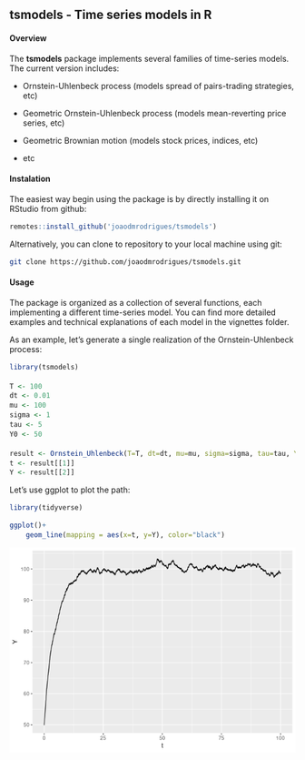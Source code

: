 
## tsmodels - Time series models in R

#### Overview

The **tsmodels** package implements several families of time-series
models. The current version includes:

  - Ornstein-Uhlenbeck process (models spread of pairs-trading
    strategies, etc)

  - Geometric Ornstein-Uhlenbeck process (models mean-reverting price
    series, etc)

  - Geometric Brownian motion (models stock prices, indices, etc)

  - etc

#### Instalation

The easiest way begin using the package is by directly installing it on
RStudio from github:

``` r
remotes::install_github('joaodmrodrigues/tsmodels')
```

Alternatively, you can clone to repository to your local machine using
git:

``` bash
git clone https://github.com/joaodmrodrigues/tsmodels.git
```

#### Usage

The package is organized as a collection of several functions, each
implementing a different time-series model. You can find more detailed
examples and technical explanations of each model in the vignettes
folder.

As an example, let’s generate a single realization of the
Ornstein-Uhlenbeck process:

``` r
library(tsmodels)

T <- 100
dt <- 0.01
mu <- 100
sigma <- 1
tau <- 5
Y0 <- 50

result <- Ornstein_Uhlenbeck(T=T, dt=dt, mu=mu, sigma=sigma, tau=tau, Y0=Y0)
t <- result[[1]]
Y <- result[[2]]
```

Let’s use ggplot to plot the path:

``` r
library(tidyverse)
```

``` r
ggplot()+
    geom_line(mapping = aes(x=t, y=Y), color="black")
```

![](README_files/figure-gfm/unnamed-chunk-5-1.png)<!-- -->
